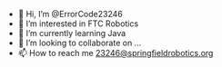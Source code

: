 - 👋 Hi, I’m @ErrorCode23246
- 👀 I’m interested in FTC Robotics
- 🌱 I’m currently learning Java
- 💞️ I’m looking to collaborate on ...
- 📫 How to reach me 23246@springfieldrobotics.org

<!---
ErrorCode23246/ErrorCode23246 is a ✨ special ✨ repository because its `README.md` (this file) appears on your GitHub profile.
You can click the Preview link to take a look at your changes.
--->

